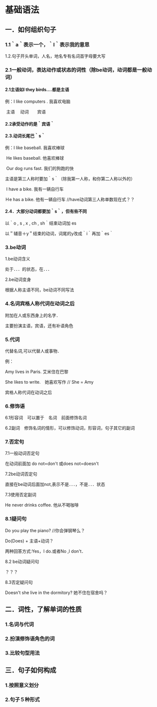 
# 基础语法

## 一．如何组织句子

### 1.1｀a｀表示一个，｀I｀表示我的意思

1.2.句子开头单词，人名，地名专有名词首字母要大写

### 2.1一般动词，表达动作或状态的词性（除be动词，动词都是一般动词）

#### 2.1主语如I	they	birds....都是主语

例：I 		like		computers	.	我喜欢电脑

​	主语	　动词　　宾语

#### 2.2承受动作的是｀宾语｀

#### 2.3.动词长尾巴｀s｀

例：I		like		baseball.	我喜欢棒球

​	  He 	 likes		baseball.	他喜欢棒球

​	Our  dog 	runs	fast.			我们的狗跑的快 

主语是第三人称时要加｀s｀（除我第一人称，和你第二人称以外的）

​	I	have 	a bike.		我有一辆自行车

Ｈe	has		a bike.		他有一辆自行车		//have动词第三人称单数现在式？？

#### 2.4．大部分动词都要加｀s｀，但有些不同

以｀o	,	s	,	x	,	ch	,	sh｀结束动词加	es

以＂辅音＋y＂结束的动词，词尾的y改成｀i｀再加｀es｀

### 3.be动词

1.be动词含义

处于．．．的状态，在．．．

2.be动词变身

根据人称主语不同，be动词不同写法

### 4.名词宾格人称代词在动词之后

附加在人或东西身上的名字．

主要扮演主语，宾语，还有补语角色

### 5.代词

代替名词,可以代替人或事物．

例：

Amy lives in Paris.	艾米住在巴黎

She likes to write.　她喜欢写作		// She = Amy



宾格人称代词在动词之后



### 6.修饰语

6.1形容词　可以置于　名词　前面修饰名词

6.2副词　修饰名词的情形，可以修饰动词，形容词，句子其它的副词



### 7.否定句

7.1一般动词否定句

在动词前面加 do not=don't 或does not=doesn't

7.2be动词否定句

直接在be动词后面加not,表示不是．．．，不是．．．状态

7.3使用否定副词

He never drinks coffee.	他从不喝咖啡

### 8.1疑问句

Do you play the piano?	//你会弹钢琴么？

Do(Does) + 主语+动词？

两种回答方式:Yes，I do.或者No ,I don't．

8.2 be动词疑问句

？？？

8.3否定疑问句

Doesn't she live in the dormitory?	她不住在宿舍吗？



## 二．词性，了解单词的性质

### 1.名词与代词

### 2.扮演修饰语角色的词

### 3.比较句型用法

## 三．句子如何构成

### 1.按照意义划分

### 2.句子５种形式

